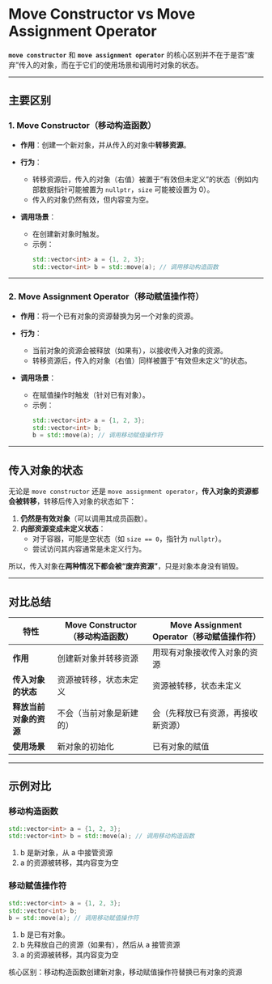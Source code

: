 # Move Constructor vs Move Assignment Operator

**`move constructor`** 和 **`move assignment operator`** 的核心区别并不在于是否“废弃”传入的对象，而在于它们的使用场景和调用时对象的状态。

---

## 主要区别

### 1. Move Constructor（移动构造函数）
- **作用**：创建一个新对象，并从传入的对象中**转移资源**。
- **行为**：
  - 转移资源后，传入的对象（右值）被置于“有效但未定义”的状态（例如内部数据指针可能被置为 `nullptr`，`size` 可能被设置为 0）。
  - 传入的对象仍然有效，但内容变为空。

- **调用场景**：
  - 在创建新对象时触发。
  - 示例：
    ```cpp
    std::vector<int> a = {1, 2, 3};
    std::vector<int> b = std::move(a); // 调用移动构造函数
    ```

---

### 2. Move Assignment Operator（移动赋值操作符）
- **作用**：将一个已有对象的资源替换为另一个对象的资源。
- **行为**：
  - 当前对象的资源会被释放（如果有），以接收传入对象的资源。
  - 转移资源后，传入的对象（右值）同样被置于“有效但未定义”的状态。

- **调用场景**：
  - 在赋值操作时触发（针对已有对象）。
  - 示例：
    ```cpp
    std::vector<int> a = {1, 2, 3};
    std::vector<int> b;
    b = std::move(a); // 调用移动赋值操作符
    ```

---

## 传入对象的状态

无论是 `move constructor` 还是 `move assignment operator`，**传入对象的资源都会被转移**，转移后传入对象的状态如下：
1. **仍然是有效对象**（可以调用其成员函数）。
2. **内部资源变成未定义状态**：
   - 对于容器，可能是空状态（如 `size == 0`，指针为 `nullptr`）。
   - 尝试访问其内容通常是未定义行为。

所以，传入对象在**两种情况下都会被“废弃资源”**，只是对象本身没有销毁。

---

## 对比总结

| 特性                        | Move Constructor（移动构造函数）    | Move Assignment Operator（移动赋值操作符） |
|-----------------------------|-------------------------------------|------------------------------------------|
| **作用**                    | 创建新对象并转移资源               | 用现有对象接收传入对象的资源              |
| **传入对象的状态**          | 资源被转移，状态未定义             | 资源被转移，状态未定义                    |
| **释放当前对象的资源**      | 不会（当前对象是新建的）            | 会（先释放已有资源，再接收新资源）         |
| **使用场景**                | 新对象的初始化                     | 已有对象的赋值                            |

---

## 示例对比

### 移动构造函数
```cpp
std::vector<int> a = {1, 2, 3};
std::vector<int> b = std::move(a); // 调用移动构造函数
```

1. b 是新对象，从 a 中接管资源
2. a 的资源被转移，其内容变为空

### 移动赋值操作符
```cpp
std::vector<int> a = {1, 2, 3};
std::vector<int> b;
b = std::move(a); // 调用移动赋值操作符
```

1. b 是已有对象。
2. b 先释放自己的资源（如果有），然后从 a 接管资源
3. a 的资源被转移，其内容变为空

核心区别：移动构造函数创建新对象，移动赋值操作符替换已有对象的资源
